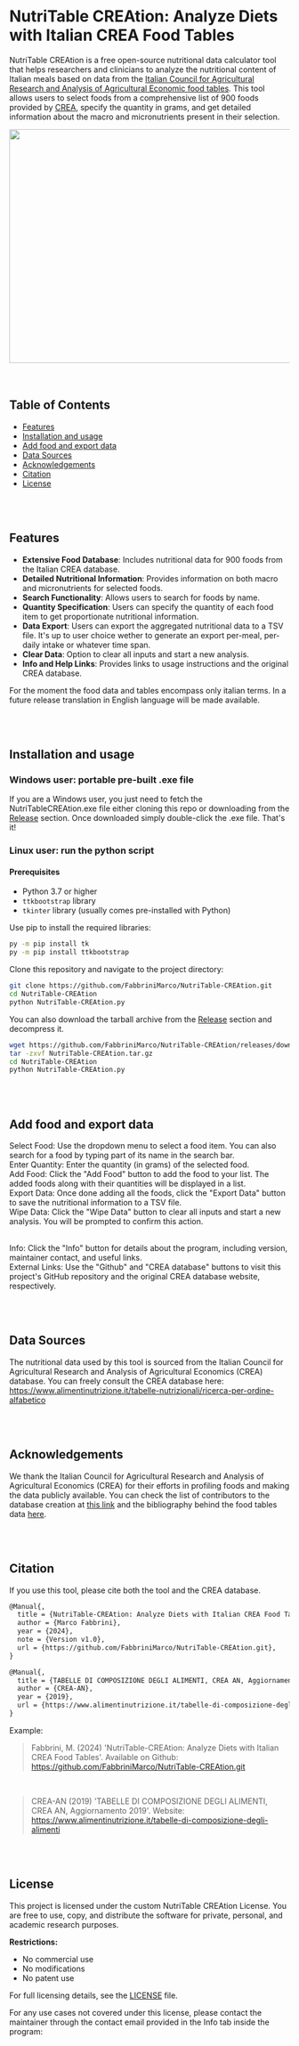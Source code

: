 # NutriTable CREAtion: Analyze Diets with Italian CREA Food Tables

NutriTable CREAtion is a free open-source nutritional data calculator tool that helps researchers and clinicians to analyze the nutritional content of Italian meals based on data from the [Italian Council for Agricultural Research and Analysis of Agricultural Economic food tables](https://www.alimentinutrizione.it/sezioni/tabelle-nutrizionali). This tool allows users to select foods from a comprehensive list of 900 foods provided by [CREA](https://www.crea.gov.it/en/home), specify the quantity in grams, and get detailed information about the macro and micronutrients present in their selection.

<div align=center>
  <img src="https://github.com/FabbriniMarco/NutriTable-CREAtion/assets/83694005/b1adb2c3-c94e-4f59-9e17-893b080c6c71" width="650" height="420">
</div>

<br>
<br>

## Table of Contents

- [Features](#features)
- [Installation and usage](#installation-and-usage)
- [Add food and export data](#add-food-and-export-data)
- [Data Sources](#data-sources)
- [Acknowledgements](#acknowledgements)
- [Citation](#citation)
- [License](#license)
  
<br>
<br>

## Features

- **Extensive Food Database**: Includes nutritional data for 900 foods from the Italian CREA database. <br>
- **Detailed Nutritional Information**: Provides information on both macro and micronutrients for selected foods. <br>
- **Search Functionality**: Allows users to search for foods by name. <br>
- **Quantity Specification**: Users can specify the quantity of each food item to get proportionate nutritional information. <br>
- **Data Export**: Users can export the aggregated nutritional data to a TSV file. It's up to user choice wether to generate an export per-meal, per-daily intake or whatever time span. <br>
- **Clear Data**: Option to clear all inputs and start a new analysis. <br>
- **Info and Help Links**: Provides links to usage instructions and the original CREA database. <br>

For the moment the food data and tables encompass only italian terms. In a future release translation in English language will be made available.

<br>
<br>

## Installation and usage

### Windows user: portable pre-built .exe file
If you are a Windows user, you just need to fetch the NutriTableCREAtion.exe file either cloning this repo or downloading from the [Release](https://github.com/FabbriniMarco/NutriTable-CREAtion/releases) section.
Once downloaded simply double-click the .exe file. That's it!
<br>

### Linux user: run the python script
#### Prerequisites
- Python 3.7 or higher
- `ttkbootstrap` library
- `tkinter` library (usually comes pre-installed with Python)

Use pip to install the required libraries:
```sh
py -m pip install tk
py -m pip install ttkbootstrap
```

Clone this repository and navigate to the project directory:

```sh
git clone https://github.com/FabbriniMarco/NutriTable-CREAtion.git
cd NutriTable-CREAtion
python NutriTable-CREAtion.py
```

You can also download the tarball archive from the [Release](https://github.com/FabbriniMarco/NutriTable-CREAtion/releases) section and decompress it.

```sh
wget https://github.com/FabbriniMarco/NutriTable-CREAtion/releases/download/v1.0/NutriTable-CREAtion.tar.gz
tar -zxvf NutriTable-CREAtion.tar.gz
cd NutriTable-CREAtion
python NutriTable-CREAtion.py
```

<br>
<br>

## Add food and export data

Select Food: Use the dropdown menu to select a food item. You can also search for a food by typing part of its name in the search bar. <br>
Enter Quantity: Enter the quantity (in grams) of the selected food. <br>
Add Food: Click the "Add Food" button to add the food to your list. The added foods along with their quantities will be displayed in a list. <br>
Export Data: Once done adding all the foods, click the "Export Data" button to save the nutritional information to a TSV file. <br>
Wipe Data: Click the "Wipe Data" button to clear all inputs and start a new analysis. You will be prompted to confirm this action. <br>
<br>

Info: Click the "Info" button for details about the program, including version, maintainer contact, and useful links. <br>
External Links: Use the "Github" and "CREA database" buttons to visit this project's GitHub repository and the original CREA database website, respectively. <br>

<br>
<br>

## Data Sources
The nutritional data used by this tool is sourced from the Italian Council for Agricultural Research and Analysis of Agricultural Economics (CREA) database. You can freely consult the CREA database here: https://www.alimentinutrizione.it/tabelle-nutrizionali/ricerca-per-ordine-alfabetico

<br>
<br>

## Acknowledgements
We thank the Italian Council for Agricultural Research and Analysis of Agricultural Economics (CREA) for their efforts in profiling foods and making the data publicly available.
You can check the list of contributors to the database creation at [this link](https://www.alimentinutrizione.it/gruppo-di-lavoro) and the bibliography behind the food tables data [here](https://www.alimentinutrizione.it/bibliografia).

<br>
<br>

## Citation
If you use this tool, please cite both the tool and the CREA database. 

```diff
@Manual{,
  title = {NutriTable-CREAtion: Analyze Diets with Italian CREA Food Tables},
  author = {Marco Fabbrini},
  year = {2024},
  note = {Version v1.0},
  url = {https://github.com/FabbriniMarco/NutriTable-CREAtion.git},
}
```
``` diff
@Manual{,
  title = {TABELLE DI COMPOSIZIONE DEGLI ALIMENTI, CREA AN, Aggiornamento 2019},
  author = {CREA-AN},
  year = {2019},
  url = {https://www.alimentinutrizione.it/tabelle-di-composizione-degli-alimenti},
}
```

Example: 
> Fabbrini, M. (2024) 'NutriTable-CREAtion: Analyze Diets with Italian CREA Food Tables'. Available on Github: https://github.com/FabbriniMarco/NutriTable-CREAtion.git
<br>

> CREA-AN (2019) 'TABELLE DI COMPOSIZIONE DEGLI ALIMENTI, CREA AN, Aggiornamento 2019'. Website: https://www.alimentinutrizione.it/tabelle-di-composizione-degli-alimenti

<br>
<br>

## License

This project is licensed under the custom NutriTable CREAtion License. You are free to use, copy, and distribute the software for private, personal, and academic research purposes.

**Restrictions:**
- No commercial use
- No modifications
- No patent use

For full licensing details, see the [LICENSE](./LICENSE) file.

For any use cases not covered under this license, please contact the maintainer through the contact email provided in the Info tab inside the program:

